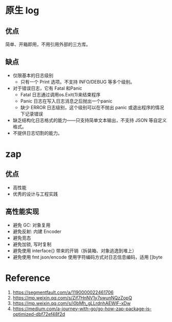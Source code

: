 # 原生 log

## 优点

简单、开箱即用，不用引用外部的三方库。

## 缺点

* 仅限基本的日志级别
    * 只有一个 Print 选项。不支持 INFO/DEBUG 等多个级别。
* 对于错误日志，它有 Fatal 和Panic
    * Fatal 日志通过调用os.Exit(1)来结束程序
    * Panic 日志在写入日志消息之后抛出一个panic
    * 缺少 ERROR 日志级别，这个级别可以在不抛出 panic 或退出程序的情况下记录错误
* 缺乏结构化日志格式的能力——只支持简单文本输出，不支持 JSON 等自定义格式。
* 不提供日志切割的能力。

# zap

## 优点

* 高性能
* 优秀的设计与工程实践

## 高性能实现

* 避免 GC: 对象复用
* 避免反射: 内建 Encoder
* 避免竞态
* 避免加锁, 写时复制
* 避免使用 interface{} 带来的开销（拆装箱、对象逃逸到堆上）
* 避免使用 fmt json/encode 使用字符编码方式对日志信息编码，适用 []byte 

# Reference

1. https://segmentfault.com/a/1190000022461706
2. https://mp.weixin.qq.com/s/Zif7HnNV1y7swunNQzZopQ
3. https://mp.weixin.qq.com/s/i0bMh_gLLrdnhAEWlF-xDw
4. https://medium.com/a-journey-with-go/go-how-zap-package-is-optimized-dbf72ef48f2d